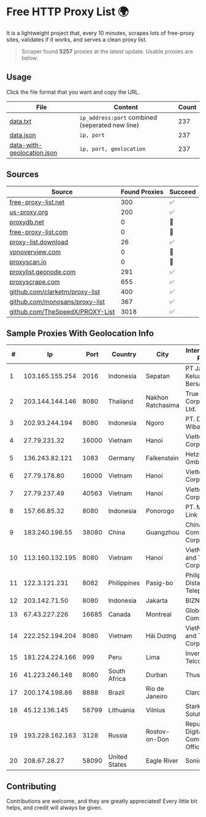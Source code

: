 
# Free HTTP Proxy List 🌍

It is a lightweight project that, every 10 minutes, scrapes lots of free-proxy sites, validates if it works, and serves a clean proxy list.


> Scraper found **5257** proxies at the latest update. Usable proxies are below.

## Usage

Click the file format that you want and copy the URL.


|File|Content|Count|
|----|-------|-----|
|[data.txt](https://raw.githubusercontent.com/themiralay/Proxy-List-World/master/data.txt)|`ip_address:port` combined (seperated new line)|237|
|[data.json](https://raw.githubusercontent.com/themiralay/Proxy-List-World/master/data.json)|`ip, port`|237|
|[data-with-geolocation.json](https://raw.githubusercontent.com/themiralay/Proxy-List-World/master/data-with-geolocation.json)|`ip, port, geolocation`|237|

## Sources

|Source|Found Proxies|Succeed|
|------|-------------|-------|
|[free-proxy-list.net](https://free-proxy-list.net)|300|✅|
|[us-proxy.org](https://www.us-proxy.org)|200|✅|
|[proxydb.net](http://proxydb.net)|0|🚫|
|[free-proxy-list.com](https://free-proxy-list.com/?page=&port=&type%5B%5D=http&type%5B%5D=https&up_time=0&search=Search)|0|🚫|
|[proxy-list.download](https://www.proxy-list.download/HTTP)|26|✅|
|[vpnoverview.com](https://vpnoverview.com/privacy/anonymous-browsing/free-proxy-servers)|0|🚫|
|[proxyscan.io](https://www.proxyscan.io)|0|🚫|
|[proxylist.geonode.com](https://proxylist.geonode.com/api/proxy-list?limit=300&page=1&sort_by=lastChecked&sort_type=desc&protocols=http,https)|291|✅|
|[proxyscrape.com](https://api.proxyscrape.com/v2/?request=displayproxies&protocol=http&timeout=10000&country=all&ssl=all&anonymity=all)|655|✅|
|[github.com/clarketm/proxy-list](https://raw.githubusercontent.com/clarketm/proxy-list/master/proxy-list-raw.txt)|400|✅|
|[github.com/monosans/proxy-list](https://raw.githubusercontent.com/monosans/proxy-list/main/proxies/http.txt)|367|✅|
|[github.com/TheSpeedX/PROXY-List](https://raw.githubusercontent.com/TheSpeedX/PROXY-List/master/http.txt)|3018|✅|


## Sample Proxies With Geolocation Info

|#|Ip|Port|Country|City|Internet Service Provider|
|-|--|----|-------|----|-------------------------|
|1|103.165.155.254|2016|Indonesia|Sepatan|PT Jaringan Keluarga Bersama|
|2|203.144.144.146|8080|Thailand|Nakhon Ratchasima|True Internet Corporation CO. Ltd.|
|3|202.93.244.194|8080|Indonesia|Ngoro|PT. Dutakom Wibawa Putra|
|4|27.79.231.32|16000|Vietnam|Hanoi|Viettel Corporation|
|5|136.243.82.121|1083|Germany|Falkenstein|Hetzner Online GmbH|
|6|27.79.178.80|16000|Vietnam|Hanoi|Viettel Corporation|
|7|27.79.237.49|40563|Vietnam|Hanoi|Viettel Corporation|
|8|157.66.85.32|8080|Indonesia|Ponorogo|PT. Menaksopal Link Nusantara|
|9|183.240.196.55|38080|China|Guangzhou|China Mobile Communications Corporation|
|10|113.160.132.195|8080|Vietnam|Hanoi|VietNam Post and Telecom Corporation|
|11|122.3.121.231|8082|Philippines|Pasig-bo|Philippine Long Distance Telephone Co.|
|12|203.142.71.50|8080|Indonesia|Jakarta|BIZNET|
|13|67.43.227.226|16685|Canada|Montreal|GloboTech Communications|
|14|222.252.194.204|8080|Vietnam|Hải Dương|VietNam Post and Telecom Corporation|
|15|181.224.224.166|999|Peru|Lima|Inversiones Telcotel SAC|
|16|41.223.246.148|8080|South Africa|Durban|Thusaconnect|
|17|200.174.198.86|8888|Brazil|Rio de Janeiro|Claro S.A|
|18|45.12.136.145|58799|Lithuania|Vilnius|Stark Industries Solutions LTD|
|19|193.228.162.163|3128|Russia|Rostov-on-Don|Republican Digital Communications Office LAN|
|20|208.67.28.27|58090|United States|Eagle River|SonicNet Inc.|



## Contributing

Contributions are welcome, and they are greatly appreciated! Every
little bit helps, and credit will always be given.

